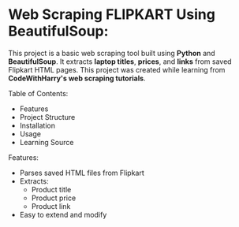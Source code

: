 # Web Scraping FLIPKART Using BeautifulSoup:

This project is a basic web scraping tool built using **Python** and **BeautifulSoup**. It extracts **laptop titles**, **prices**, and **links** from saved Flipkart HTML pages. This project was created while learning from **CodeWithHarry's web scraping tutorials**.

Table of Contents:

- Features
- Project Structure
- Installation
- Usage
- Learning Source

Features:

- Parses saved HTML files from Flipkart 
- Extracts:
  - Product title
  - Product price
  - Product link
- Easy to extend and modify
